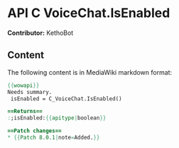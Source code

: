 # API C VoiceChat.IsEnabled

**Contributor:** KethoBot

## Content

The following content is in MediaWiki markdown format:

```mediawiki
{{wowapi}}
Needs summary.
 isEnabled = C_VoiceChat.IsEnabled()

==Returns==
:;isEnabled:{{apitype|boolean}}

==Patch changes==
* {{Patch 8.0.1|note=Added.}}
```